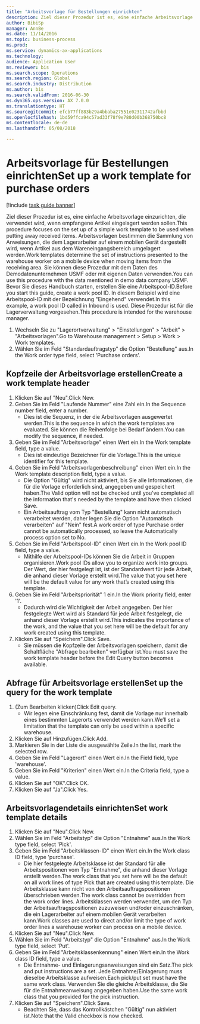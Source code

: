 ```yaml
--- 
title: "Arbeitsvorlage für Bestellungen einrichten"
description: Ziel dieser Prozedur ist es, eine einfache Arbeitsvorlage einzurichten, die verwendet wird, wenn empfangene Artikel eingelagert werden sollen.
author: BibiSp
manager: AnnBe
ms.date: 11/14/2016
ms.topic: business-process
ms.prod: 
ms.service: dynamics-ax-applications
ms.technology: 
audience: Application User
ms.reviewer: bis
ms.search.scope: Operations
ms.search.region: Global
ms.search.industry: Distribution
ms.author: bis
ms.search.validFrom: 2016-06-30
ms.dyn365.ops.version: AX 7.0.0
ms.translationtype: HT
ms.sourcegitcommit: efcb77ff883b29a4bbaba27551e02311742afbbd
ms.openlocfilehash: 1bd59ffca94c57ad33f78f9e780d00b368750bc8
ms.contentlocale: de-de
ms.lasthandoff: 05/08/2018

---
```

# <a name="set-up-a-work-template-for-purchase-orders"></a><span data-ttu-id="a04d4-103">Arbeitsvorlage für Bestellungen einrichten</span><span class="sxs-lookup"><span data-stu-id="a04d4-103">Set up a work template for purchase orders</span></span>

[!include [task guide banner](../../includes/task-guide-banner.md)]

<span data-ttu-id="a04d4-104">Ziel dieser Prozedur ist es, eine einfache Arbeitsvorlage einzurichten, die verwendet wird, wenn empfangene Artikel eingelagert werden sollen.</span><span class="sxs-lookup"><span data-stu-id="a04d4-104">This procedure focuses on the set up of a simple work template to be used when putting away received items.</span></span> <span data-ttu-id="a04d4-105">Arbeitsvorlagen bestimmen die Sammlung von Anweisungen, die dem Lagerarbeiter auf einem mobilen Gerät dargestellt wird, wenn Artikel aus dem Wareneingangsbereich umgelagert werden.</span><span class="sxs-lookup"><span data-stu-id="a04d4-105">Work templates determine the set of instructions presented to the warehouse worker on a mobile device when moving items from the receiving area.</span></span> <span data-ttu-id="a04d4-106">Sie können diese Prozedur mit dem Daten des Demodatenunternehmen USMF oder mit eigenen Daten verwenden.</span><span class="sxs-lookup"><span data-stu-id="a04d4-106">You can use this procedure with the data mentioned in demo data company USMF.</span></span> <span data-ttu-id="a04d4-107">Bevor Sie dieses Handbuch starten, erstellen Sie eine Arbeitspool-ID.</span><span class="sxs-lookup"><span data-stu-id="a04d4-107">Before you start this guide, create a work pool ID.</span></span> <span data-ttu-id="a04d4-108">In diesem Beispiel wird eine Arbeitspool-ID mit der Bezeichnung "Eingehend" verwendet.</span><span class="sxs-lookup"><span data-stu-id="a04d4-108">In this example, a work pool ID called in Inbound is used.</span></span> <span data-ttu-id="a04d4-109">Diese Prozedur ist für die Lagerverwaltung vorgesehen.</span><span class="sxs-lookup"><span data-stu-id="a04d4-109">This procedure is intended for the warehouse manager.</span></span>

1. <span data-ttu-id="a04d4-110">Wechseln Sie zu "Lagerortverwaltung" > "Einstellungen" > "Arbeit" > "Arbeitsvorlagen".</span><span class="sxs-lookup"><span data-stu-id="a04d4-110">Go to Warehouse management > Setup > Work > Work templates.</span></span>
2. <span data-ttu-id="a04d4-111">Wählen Sie im Feld "Standardauftragstyp" die Option "Bestellung" aus.</span><span class="sxs-lookup"><span data-stu-id="a04d4-111">In the Work order type field, select 'Purchase orders'.</span></span>

## <a name="create-a-work-template-header"></a><span data-ttu-id="a04d4-112">Kopfzeile der Arbeitsvorlage erstellen</span><span class="sxs-lookup"><span data-stu-id="a04d4-112">Create a work template header</span></span>
1. <span data-ttu-id="a04d4-113">Klicken Sie auf "Neu".</span><span class="sxs-lookup"><span data-stu-id="a04d4-113">Click New.</span></span>
2. <span data-ttu-id="a04d4-114">Geben Sie im Feld "Laufende Nummer" eine Zahl ein.</span><span class="sxs-lookup"><span data-stu-id="a04d4-114">In the Sequence number field, enter a number.</span></span>
    * <span data-ttu-id="a04d4-115">Dies ist die Sequenz, in der die Arbeitsvorlagen ausgewertet werden.</span><span class="sxs-lookup"><span data-stu-id="a04d4-115">This is the sequence in which the work templates are evaluated.</span></span> <span data-ttu-id="a04d4-116">Sie können die Reihenfolge bei Bedarf ändern.</span><span class="sxs-lookup"><span data-stu-id="a04d4-116">You can modify the sequence, if needed.</span></span>  
3. <span data-ttu-id="a04d4-117">Geben Sie im Feld "Arbeitsvorlage" einen Wert ein.</span><span class="sxs-lookup"><span data-stu-id="a04d4-117">In the Work template field, type a value.</span></span>
    * <span data-ttu-id="a04d4-118">Dies ist eindeutige Bezeichner für die Vorlage.</span><span class="sxs-lookup"><span data-stu-id="a04d4-118">This is the unique identifier for this template.</span></span>  
4. <span data-ttu-id="a04d4-119">Geben Sie im Feld "Arbeitsvorlagenbeschreibung" einen Wert ein.</span><span class="sxs-lookup"><span data-stu-id="a04d4-119">In the Work template description field, type a value.</span></span>
    * <span data-ttu-id="a04d4-120">Die Option "Gültig" wird nicht aktiviert, bis Sie alle Informationen, die für die Vorlage erforderlich sind, angegeben und gespeichert haben.</span><span class="sxs-lookup"><span data-stu-id="a04d4-120">The Valid option will not be checked until you’ve completed all the information that's needed by the template and have then clicked Save.</span></span>  
    * <span data-ttu-id="a04d4-121">Ein Arbeitsauftrag vom Typ "Bestellung" kann nicht automatisch verarbeitet werden, daher legen Sie die Option "Automatisch verarbeiten" auf "Nein" fest.</span><span class="sxs-lookup"><span data-stu-id="a04d4-121">A work order of type Purchase order cannot be automatically processed, so leave the  Automatically process option set to No.</span></span>  
5. <span data-ttu-id="a04d4-122">Geben Sie im Feld "Arbeitspool-ID" einen Wert ein.</span><span class="sxs-lookup"><span data-stu-id="a04d4-122">In the Work pool ID field, type a value.</span></span>
    * <span data-ttu-id="a04d4-123">Mithilfe der Arbeitspool-IDs können Sie die Arbeit in Gruppen organisieren.</span><span class="sxs-lookup"><span data-stu-id="a04d4-123">Work pool IDs allow you to organize work into groups.</span></span> <span data-ttu-id="a04d4-124">Der Wert, der hier festgelegt ist, ist der Standardwert für jede Arbeit, die anhand dieser Vorlage erstellt wird.</span><span class="sxs-lookup"><span data-stu-id="a04d4-124">The value that you set here will be the default value for any work that’s created using this template.</span></span>  
6. <span data-ttu-id="a04d4-125">Geben Sie im Feld "Arbeitspriorität" 1 ein.</span><span class="sxs-lookup"><span data-stu-id="a04d4-125">In the Work priority field, enter '1'.</span></span>
    * <span data-ttu-id="a04d4-126">Dadurch wird die Wichtigkeit der Arbeit angegeben. Der hier festgelegte Wert wird als Standard für jede Arbeit festgelegt, die anhand dieser Vorlage erstellt wird.</span><span class="sxs-lookup"><span data-stu-id="a04d4-126">This indicates the importance of the work, and the value that you set here will be the default for any work created using this template.</span></span>  
7. <span data-ttu-id="a04d4-127">Klicken Sie auf "Speichern".</span><span class="sxs-lookup"><span data-stu-id="a04d4-127">Click Save.</span></span>
    * <span data-ttu-id="a04d4-128">Sie müssen die Kopfzeile der Arbeitsvorlagen speichern, damit die Schaltfläche "Abfrage bearbeiten" verfügbar ist.</span><span class="sxs-lookup"><span data-stu-id="a04d4-128">You must save the work template header before the Edit Query button becomes available.</span></span>  

## <a name="set-up-the-query-for-the-work-template"></a><span data-ttu-id="a04d4-129">Abfrage für Arbeitsvorlage erstellen</span><span class="sxs-lookup"><span data-stu-id="a04d4-129">Set up the query for the work template</span></span>
1. <span data-ttu-id="a04d4-130">(Zum Bearbeiten klicken)</span><span class="sxs-lookup"><span data-stu-id="a04d4-130">Click Edit query.</span></span>
    * <span data-ttu-id="a04d4-131">Wir legen eine Einschränkung fest, damit die Vorlage nur innerhalb eines bestimmten Lagerorts verwendet werden kann.</span><span class="sxs-lookup"><span data-stu-id="a04d4-131">We’ll set a limitation that the template can only be used within a specific warehouse.</span></span>  
2. <span data-ttu-id="a04d4-132">Klicken Sie auf Hinzufügen.</span><span class="sxs-lookup"><span data-stu-id="a04d4-132">Click Add.</span></span>
3. <span data-ttu-id="a04d4-133">Markieren Sie in der Liste die ausgewählte Zeile.</span><span class="sxs-lookup"><span data-stu-id="a04d4-133">In the list, mark the selected row.</span></span>
4. <span data-ttu-id="a04d4-134">Geben Sie im Feld "Lagerort" einen Wert ein.</span><span class="sxs-lookup"><span data-stu-id="a04d4-134">In the Field field, type 'warehouse'.</span></span>
5. <span data-ttu-id="a04d4-135">Geben Sie im Feld "Kriterien" einen Wert ein.</span><span class="sxs-lookup"><span data-stu-id="a04d4-135">In the Criteria field, type a value.</span></span>
6. <span data-ttu-id="a04d4-136">Klicken Sie auf "OK".</span><span class="sxs-lookup"><span data-stu-id="a04d4-136">Click OK.</span></span>
7. <span data-ttu-id="a04d4-137">Klicken Sie auf "Ja".</span><span class="sxs-lookup"><span data-stu-id="a04d4-137">Click Yes.</span></span>

## <a name="set-work-template-details"></a><span data-ttu-id="a04d4-138">Arbeitsvorlagendetails einrichten</span><span class="sxs-lookup"><span data-stu-id="a04d4-138">Set work template details</span></span>
1. <span data-ttu-id="a04d4-139">Klicken Sie auf "Neu".</span><span class="sxs-lookup"><span data-stu-id="a04d4-139">Click New.</span></span>
2. <span data-ttu-id="a04d4-140">Wählen Sie im Feld "Arbeitstyp" die Option "Entnahme" aus.</span><span class="sxs-lookup"><span data-stu-id="a04d4-140">In the Work type field, select 'Pick'.</span></span>
3. <span data-ttu-id="a04d4-141">Geben Sie im Feld "Arbeitsklassen-ID" einen Wert ein.</span><span class="sxs-lookup"><span data-stu-id="a04d4-141">In the Work class ID field, type 'purchase'.</span></span>
    * <span data-ttu-id="a04d4-142">Die hier festgelegte Arbeitsklasse ist der Standard für alle Arbeitspositionen vom Typ "Entnahme", die anhand dieser Vorlage erstellt werden.</span><span class="sxs-lookup"><span data-stu-id="a04d4-142">The work class that you set here will be the default on all work lines of type Pick that are created using this template.</span></span> <span data-ttu-id="a04d4-143">Die Arbeitsklasse kann nicht von den Arbeitsauftragspositionen überschrieben werden.</span><span class="sxs-lookup"><span data-stu-id="a04d4-143">The work class cannot be overridden from the work order lines.</span></span> <span data-ttu-id="a04d4-144">Arbeitsklassen werden verwendet, um den Typ der Arbeitsauftragspositionen zuzuweisen und/oder einzuschränken, die ein Lagerarbeiter auf einem mobilen Gerät verarbeiten kann.</span><span class="sxs-lookup"><span data-stu-id="a04d4-144">Work classes are used to direct and/or limit the type of work order lines a warehouse worker can process on a mobile device.</span></span>  
4. <span data-ttu-id="a04d4-145">Klicken Sie auf "Neu".</span><span class="sxs-lookup"><span data-stu-id="a04d4-145">Click New.</span></span>
5. <span data-ttu-id="a04d4-146">Wählen Sie im Feld "Arbeitstyp" die Option "Entnahme" aus.</span><span class="sxs-lookup"><span data-stu-id="a04d4-146">In the Work type field, select 'Put'.</span></span>
6. <span data-ttu-id="a04d4-147">Geben Sie im Feld "Arbeitsklassenkennung" einen Wert ein.</span><span class="sxs-lookup"><span data-stu-id="a04d4-147">In the Work class ID field, type a value.</span></span>
    * <span data-ttu-id="a04d4-148">Die Entnahme- und Einlagerungsanweisungen sind ein Satz.</span><span class="sxs-lookup"><span data-stu-id="a04d4-148">The pick and put instructions are a set.</span></span> <span data-ttu-id="a04d4-149">Jede Entnahme/Einlagerung muss dieselbe Arbeitsklasse aufweisen.</span><span class="sxs-lookup"><span data-stu-id="a04d4-149">Each pick/put set must have the same work class.</span></span> <span data-ttu-id="a04d4-150">Verwenden Sie die gleiche Arbeitsklasse, die Sie für die Entnahmeanweisung angegeben haben.</span><span class="sxs-lookup"><span data-stu-id="a04d4-150">Use the same work class that you provided for the pick instruction.</span></span>  
7. <span data-ttu-id="a04d4-151">Klicken Sie auf "Speichern".</span><span class="sxs-lookup"><span data-stu-id="a04d4-151">Click Save.</span></span>
    * <span data-ttu-id="a04d4-152">Beachten Sie, dass das Kontrollkästchen "Gültig" nun aktiviert ist.</span><span class="sxs-lookup"><span data-stu-id="a04d4-152">Note that the Valid checkbox is now checked.</span></span>  


